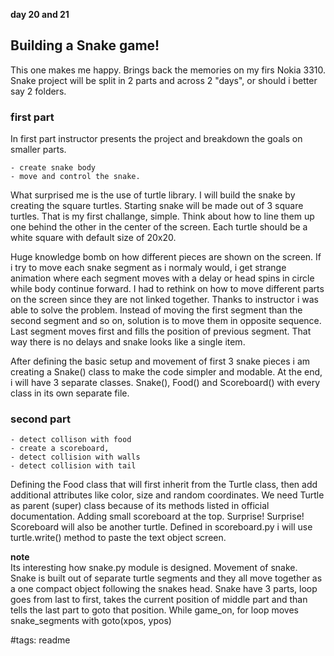 **day 20 and 21**

## Building a Snake game!  
This one makes me happy. Brings back the memories on my firs Nokia 3310.
Snake project will be split in 2 parts and across 2 "days", or should i better
say 2 folders.

### first part  
In first part instructor presents the project and breakdown the goals on smaller
parts.
```
- create snake body
- move and control the snake.
```
What surprised me is the use of turtle library. I will build the snake by
creating the square turtles. Starting snake will be made out of 3 square
turtles. That is my first challange, simple. Think about how to line them up
one behind the other in the center of the screen. Each turtle should be a white
square with default size of 20x20.

Huge knowledge bomb on how different pieces are shown on the screen. If i try
to move each snake segment as i normaly would, i get strange animation where
each segment moves with a delay or head spins in circle while body continue
forward. I had to rethink on how to move different parts on the screen since
they are not linked together. Thanks to instructor i was able to solve the
problem. Instead of moving the first segment than the second segment and so on,
solution is to move them in opposite sequence. Last segment moves first and
fills the position of previous segment. That way there is no delays and snake
looks like a single item.

After defining the basic setup and movement of first 3 snake pieces i am
creating a Snake() class to make the code simpler and modable. At the end, i
will have 3 separate classes. Snake(), Food() and Scoreboard() with every
class in its own separate file.

### second part  
```
- detect collison with food
- create a scoreboard,
- detect collision with walls
- detect collision with tail
```
Defining the Food class that will first inherit from the Turtle class, then
add additional attributes like color, size and random coordinates. We need
Turtle as parent (super) class because of its methods listed in official
documentation. Adding small scoreboard at the top. Surprise! Surprise!
Scoreboard will also be another turtle. Defined in scoreboard.py i will use
turtle.write() method to paste the text object screen.

**note**   
Its interesting how snake.py module is designed. Movement of snake. Snake is
built out of separate turtle segments and they all move together as a one
compact object following the snakes head. Snake have 3 parts, loop goes from
last to first, takes the current position of middle part and than tells the 
last part to goto that position. While game_on, for loop moves snake_segments
with goto(xpos, ypos)



#tags: readme
